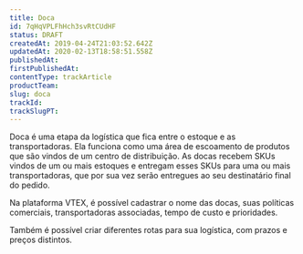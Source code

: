 ```yaml
---
title: Doca
id: 7qHqVPLFhHch3svRtCUdHF
status: DRAFT
createdAt: 2019-04-24T21:03:52.642Z
updatedAt: 2020-02-13T18:58:51.558Z
publishedAt: 
firstPublishedAt: 
contentType: trackArticle
productTeam: 
slug: doca
trackId: 
trackSlugPT: 
---
```


Doca é uma etapa da logística que fica entre o estoque e as transportadoras. Ela funciona como uma área de escoamento de produtos que são vindos de um centro de distribuição. As docas recebem SKUs vindos de um ou mais estoques e entregam esses SKUs para uma ou mais transportadoras, que por sua vez serão entregues ao seu destinatário final do pedido.

Na plataforma VTEX, é possível cadastrar o nome das docas, suas políticas comerciais, transportadoras associadas, tempo de custo e prioridades.

Também é possível criar diferentes rotas para sua logística, com prazos e preços distintos.
